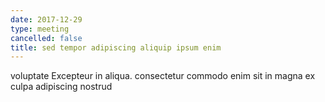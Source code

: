 ```yaml
---
date: 2017-12-29
type: meeting
cancelled: false
title: sed tempor adipiscing aliquip ipsum enim
---
```

voluptate Excepteur in aliqua. consectetur commodo enim sit in magna ex culpa adipiscing nostrud